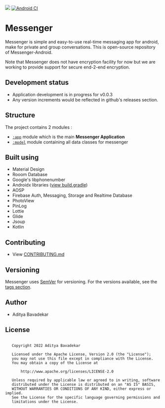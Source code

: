 ![](https://img.shields.io/github/v/release/AdityaBavadekar/Messenger?include_prereleases&label=Messenger-Android)
[![Android CI](https://github.com/AdityaBavadekar/Messenger/actions/workflows/android.yml/badge.svg)](https://github.com/AdityaBavadekar/Messenger/actions/workflows/android.yml)

# Messenger
Messenger is simple and easy-to-use real-time messaging app for android, make for private and group conversations.
This is open-source repository of Messenger-Android.

Note that Messenger does not have encryption facility for now but we are working to provide support for secure end-2-end encryption.

## Development status
- Application development is in progress for v0.0.3
- Any version increments would be reflected in github's releases section.


## Structure
The project contains 2 modules :
- [```:app```](/app) module which is the main **Messenger Application**
- [```:model```](/model) module containing all data classes for messenger


## Built using
- Material Design
- Rooom Database
- Google's libphonenumber
- Androidx libraries ([view build.gradle](https://github.com/AdityaBavadekar/Messenger/app/build.gradle))
- AOSP
- Firebase Auth, Messaging, Storage and Realtime Database
- PhotoView
- PinLog
- Lottie
- Glide
- Jsoup
- Kotlin


## Contributing
- View [CONTRIBUTING.md](/CONTRIBUTING.md)


## Versioning
Messenger uses [SemVer](http://semver.org/) for versioning. 
For the versions available, see the 
[tags section](https://github.com/AdityaBavadekar/Messenger/tags).


## Author
 - Aditya Bavadekar


## License
```

   Copyright 2022 Aditya Bavadekar

   Licensed under the Apache License, Version 2.0 (the "License");
   you may not use this file except in compliance with the License.
   You may obtain a copy of the License at

       http://www.apache.org/licenses/LICENSE-2.0

   Unless required by applicable law or agreed to in writing, software
   distributed under the License is distributed on an "AS IS" BASIS,
   WITHOUT WARRANTIES OR CONDITIONS OF ANY KIND, either express or implied.
   See the License for the specific language governing permissions and
   limitations under the License.

```
